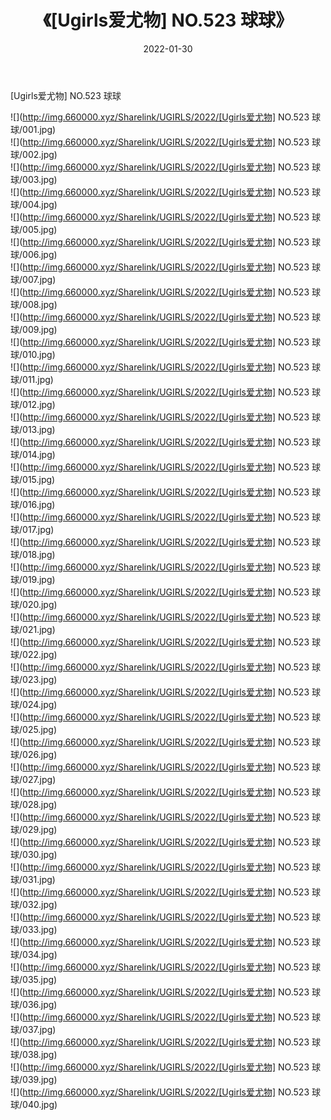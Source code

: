 ﻿---
layout: post
title:  《[Ugirls爱尤物] NO.523 球球》
date:   2022-01-30
img: http://img.660000.xyz/Sharelink/UGIRLS/2022/[Ugirls爱尤物] NO.523 球球/000.jpg
categories: [美女, 清纯, 唯美]
---

[Ugirls爱尤物] NO.523 球球

 ![](http://img.660000.xyz/Sharelink/UGIRLS/2022/[Ugirls爱尤物] NO.523 球球/001.jpg) <br>![](http://img.660000.xyz/Sharelink/UGIRLS/2022/[Ugirls爱尤物] NO.523 球球/002.jpg) <br>![](http://img.660000.xyz/Sharelink/UGIRLS/2022/[Ugirls爱尤物] NO.523 球球/003.jpg) <br>![](http://img.660000.xyz/Sharelink/UGIRLS/2022/[Ugirls爱尤物] NO.523 球球/004.jpg) <br>![](http://img.660000.xyz/Sharelink/UGIRLS/2022/[Ugirls爱尤物] NO.523 球球/005.jpg) <br>![](http://img.660000.xyz/Sharelink/UGIRLS/2022/[Ugirls爱尤物] NO.523 球球/006.jpg) <br>![](http://img.660000.xyz/Sharelink/UGIRLS/2022/[Ugirls爱尤物] NO.523 球球/007.jpg) <br>![](http://img.660000.xyz/Sharelink/UGIRLS/2022/[Ugirls爱尤物] NO.523 球球/008.jpg) <br>![](http://img.660000.xyz/Sharelink/UGIRLS/2022/[Ugirls爱尤物] NO.523 球球/009.jpg) <br>![](http://img.660000.xyz/Sharelink/UGIRLS/2022/[Ugirls爱尤物] NO.523 球球/010.jpg) <br>![](http://img.660000.xyz/Sharelink/UGIRLS/2022/[Ugirls爱尤物] NO.523 球球/011.jpg) <br>![](http://img.660000.xyz/Sharelink/UGIRLS/2022/[Ugirls爱尤物] NO.523 球球/012.jpg) <br>![](http://img.660000.xyz/Sharelink/UGIRLS/2022/[Ugirls爱尤物] NO.523 球球/013.jpg) <br>![](http://img.660000.xyz/Sharelink/UGIRLS/2022/[Ugirls爱尤物] NO.523 球球/014.jpg) <br>![](http://img.660000.xyz/Sharelink/UGIRLS/2022/[Ugirls爱尤物] NO.523 球球/015.jpg) <br>![](http://img.660000.xyz/Sharelink/UGIRLS/2022/[Ugirls爱尤物] NO.523 球球/016.jpg) <br>![](http://img.660000.xyz/Sharelink/UGIRLS/2022/[Ugirls爱尤物] NO.523 球球/017.jpg) <br>![](http://img.660000.xyz/Sharelink/UGIRLS/2022/[Ugirls爱尤物] NO.523 球球/018.jpg) <br>![](http://img.660000.xyz/Sharelink/UGIRLS/2022/[Ugirls爱尤物] NO.523 球球/019.jpg) <br>![](http://img.660000.xyz/Sharelink/UGIRLS/2022/[Ugirls爱尤物] NO.523 球球/020.jpg) <br>![](http://img.660000.xyz/Sharelink/UGIRLS/2022/[Ugirls爱尤物] NO.523 球球/021.jpg) <br>![](http://img.660000.xyz/Sharelink/UGIRLS/2022/[Ugirls爱尤物] NO.523 球球/022.jpg) <br>![](http://img.660000.xyz/Sharelink/UGIRLS/2022/[Ugirls爱尤物] NO.523 球球/023.jpg) <br>![](http://img.660000.xyz/Sharelink/UGIRLS/2022/[Ugirls爱尤物] NO.523 球球/024.jpg) <br>![](http://img.660000.xyz/Sharelink/UGIRLS/2022/[Ugirls爱尤物] NO.523 球球/025.jpg) <br>![](http://img.660000.xyz/Sharelink/UGIRLS/2022/[Ugirls爱尤物] NO.523 球球/026.jpg) <br>![](http://img.660000.xyz/Sharelink/UGIRLS/2022/[Ugirls爱尤物] NO.523 球球/027.jpg) <br>![](http://img.660000.xyz/Sharelink/UGIRLS/2022/[Ugirls爱尤物] NO.523 球球/028.jpg) <br>![](http://img.660000.xyz/Sharelink/UGIRLS/2022/[Ugirls爱尤物] NO.523 球球/029.jpg) <br>![](http://img.660000.xyz/Sharelink/UGIRLS/2022/[Ugirls爱尤物] NO.523 球球/030.jpg) <br>![](http://img.660000.xyz/Sharelink/UGIRLS/2022/[Ugirls爱尤物] NO.523 球球/031.jpg) <br>![](http://img.660000.xyz/Sharelink/UGIRLS/2022/[Ugirls爱尤物] NO.523 球球/032.jpg) <br>![](http://img.660000.xyz/Sharelink/UGIRLS/2022/[Ugirls爱尤物] NO.523 球球/033.jpg) <br>![](http://img.660000.xyz/Sharelink/UGIRLS/2022/[Ugirls爱尤物] NO.523 球球/034.jpg) <br>![](http://img.660000.xyz/Sharelink/UGIRLS/2022/[Ugirls爱尤物] NO.523 球球/035.jpg) <br>![](http://img.660000.xyz/Sharelink/UGIRLS/2022/[Ugirls爱尤物] NO.523 球球/036.jpg) <br>![](http://img.660000.xyz/Sharelink/UGIRLS/2022/[Ugirls爱尤物] NO.523 球球/037.jpg) <br>![](http://img.660000.xyz/Sharelink/UGIRLS/2022/[Ugirls爱尤物] NO.523 球球/038.jpg) <br>![](http://img.660000.xyz/Sharelink/UGIRLS/2022/[Ugirls爱尤物] NO.523 球球/039.jpg) <br>![](http://img.660000.xyz/Sharelink/UGIRLS/2022/[Ugirls爱尤物] NO.523 球球/040.jpg) <br>